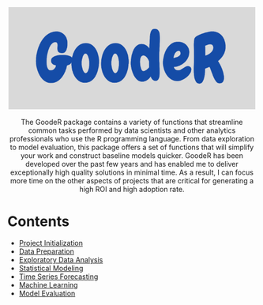 
<p align = "center">
  <img width = "500" src = "https://github.com/abmathewks/GoodeR/blob/main/images/Logo.png">
</p>

<p align = "center">
  The GoodeR package contains a variety of functions that streamline common tasks performed by data scientists and
  other analytics professionals who use the R programming language. From data exploration to model evaluation, this 
  package offers a set of functions that will simplify your work and construct baseline models quicker. GoodeR has 
  been developed over the past few years and has enabled me to deliver exceptionally high quality solutions in minimal 
  time. As a result, I can focus more time on the other aspects of projects that are critical for generating a high ROI 
  and high adoption rate.
</p>


# Contents

- [Project Initialization](#project-initialization)
- [Data Preparation](#data-preparation)
- [Exploratory Data Analysis](#exploratory-data-analysis)
- [Statistical Modeling](#statistical-modeling)
- [Time Series Forecasting](#time-series-forecasting)
- [Machine Learning](#machine-learning)
- [Model Evaluation](#model-evaluation)





